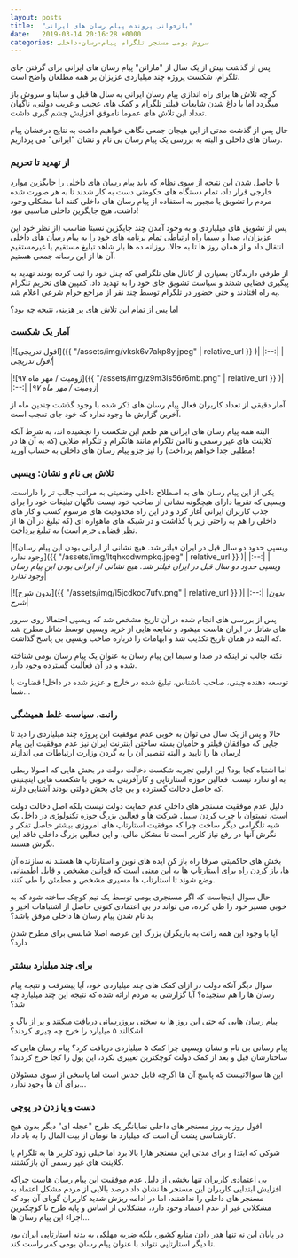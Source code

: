 ```yaml
---
layout: posts
title:  "بازخوانی پرونده پیام رسان های ایرانی"
date:   2019-03-14 20:16:28 +0000
categories: سروش بومی مسنجر تلگرام پیام-رسان-داخلی
---
```

پس از گذشت بیش از یک سال از "ماراتن" پیام رسان های ایرانی برای گرفتن جای تلگرام، شکست پروژه چند میلیاردی عزیزان بر همه مطلعان واضح است.

گرچه تلاش ها برای راه اندازی پیام رسان ایرانی به سال ها قبل و ساینا و سروش باز میگردد اما با داغ شدن شایعات فیلتر تلگرام و کمک های عجیب و غریب دولتی، ناگهان تعداد این تلاش های عموما ناموفق افزایش چشم گیری داشت.

حال پس از گذشت مدتی از این هیجان جمعی نگاهی خواهیم داشت به نتایج درخشان پیام رسان های داخلی و البته به بررسی یک پیام رسان بی نام و نشان "ایرانی" می پردازیم.

### از تهدید تا تحریم

با حاصل شدن این نتیجه از سوی نظام که باید پیام رسان های داخلی را جایگزین موارد خارجی قرار داد، تمام دستگاه های حکومتی دست به کار شدند تا به هر صورت شده مردم را تشویق یا مجبور به استفاده از پیام رسان های داخلی کنند اما مشکلی وجود داشت، هیچ جایگزین داخلی مناسبی نبود!

پس از تشویق های میلیاردی و به وجود آمدن چند جایگزین نسبتا مناسب (از نظر خود این عزیزان)، صدا و سیما راه ارتباطی تمام برنامه های خود را به پیام رسان های داخلی انتقال داد و از همان روز ها تا به حالا، روزانه ده ها بار شاهد تبلیغ مستقیم یا غیرمستقیم آن ها از این رسانه جمعی هستیم.

از طرفی دارندگان بسیاری از کانال های تلگرامی که چنل خود را ثبت کرده بودند تهدید به پیگیری قضایی شدند و سیاست تشویق جای خود را به تهدید داد. کمپین های تحریم تلگرام به راه افتادند و حتی حضور در تلگرام توسط چند نفر از مراجع حرام شرعی اعلام شد.

اما پس از تمام این تلاش های پر هزینه، نتیجه چه بود؟

### آمار یک شکست

|![افول تدریجی]({{ "/assets/img/vksk6v7akp8y.jpeg" | relative_url }} )|
|:--:|
|*افول تدریجی*|

|![زومیت / مهر ماه ۹۷]({{ "/assets/img/z9m3ls56r6mb.png" | relative_url }} )|
|:--:|
|*زومیت / مهر ماه ۹۷*|

آمار دقیقی از تعداد کاربران فعال پیام رسان های ذکر شده با وجود گذشت چندین ماه از آخرین گزارش ها وجود ندارد که خود جای تعجب است.

البته همه پیام رسان های ایرانی هم طعم این شکست را نچشیده اند، به شرط آنکه کلاینت های غیر رسمی و ناامن تلگرام مانند هاتگرام و تلگرام طلایی (که به آن ها در مطلبی جدا خواهم پرداخت) را نیز جزو پیام رسان های داخلی به حساب آورید!

### تلاش بی نام و نشان: ویسپی

یکی از این پیام رسان های به اصطلاح داخلی وضعیتی به مراتب جالب تر را داراست. ویسپی که تقریبا دارای هیچگونه نشانی از صاحب خود نیست ناگهان تبلیغات خود را برای جذب کاربران ایرانی آغاز کرد و در این راه محدودیت های مرسوم کسب و کار های داخلی را هم به راحتی زیر پا گذاشت و در شبکه های ماهواره ای (که تبلیغ در آن ها از نظر قضایی جرم است) به تبلیغ پرداخت.

|![ویسپی حدود دو سال قبل در ایران فیلتر شد. هیچ نشانی از ایرانی بودن این پیام رسان وجود ندارد]({{ "/assets/img/ltqhxodwmpkq.jpeg" | relative_url }} )|
|:--:|
|*ویسپی حدود دو سال قبل در ایران فیلتر شد. هیچ نشانی از ایرانی بودن این پیام رسان وجود ندارد*|

|![بدون شرح]({{ "/assets/img/l5jcdkod7ufv.png" | relative_url }} )|
|:--:|
|*بدون شرح*|

پس از بررسی های انجام شده در آن تاریخ مشخص شد که ویسپی احتمالا روی سرور های شاتل در ایران هاست میشود و شایعه هایی از خرید ویسپی توسط شاتل مطرح شد که البته در همان تاریخ تکذیب شد و ابهامات را درباره صاحب ویسپی بی پاسخ گذاشت.

نکته جالب تر اینکه در صدا و سیما این پیام رسان به عنوان یک پیام رسان بومی شناخته شده و در آن فعالیت گسترده وجود دارد.

توسعه دهنده چینی، صاحب ناشناس، تبلیغ شده در خارج و عزیز شده در داخل! قضاوت با شما...

### رانت، سیاست غلط همیشگی

حالا و پس از یک سال می توان به خوبی عدم موفقیت این پروژه چند میلیاردی را دید تا جایی که موافقان فیلتر و حامیان بسته ساختن اینترنت ایران نیز عدم موفقیت این پیام رسان ها را تایید و البته تقصیر آن را به گردن وزارت ارتباطات می اندازند!

اما اشتباه کجا بود؟ این اولین تجربه شکست دخالت دولت در بخش هایی که اصولا ربطی به او ندارد نیست. فعالین حوزه استارتاپی و کارآفرینی به خوبی با شکست هایی اینچنینی که حاصل دخالت گسترده و بی جای بخش دولتی بودند آشنایی دارند.

دلیل عدم موفقیت مسنجر های داخلی عدم حمایت دولت نیست بلکه اصل دخالت دولت است. نمیتوان با چرب کردن سبیل شرکت ها و فعالین بزرگ حوزه تکنولوژی در داخل یک شبه تلگرامی دیگر ساخت چرا که موفقیت استارتاپ های امروزی بیشتر حاصل تفکر و نگرش آنها در رفع نیاز کاربر است تا مشکل مالی، و این فعالین بزرگ داخلی فاقد این نگرش هستند.

بخش های حاکمیتی صرفا راه باز کن ایده های نوین و استارتاپ ها هستند نه سازنده آن ها، باز کردن راه برای استارتاپ ها به این معنی است که قوانین مشخص و قابل اطمینانی وضع شوند تا استارتاپ ها مسیری مشخص و مطمئن را طی کنند.

حال سوال اینجاست که اگر مسنجری بومی توسط یک تیم کوچک ساخته شود که به خوبی مسیر خود را طی کرده، می تواند در بی اعتمادی کنونی حاصل از اشتباهات اخیر و بد نام شدن پیام رسان ها داخلی موفق باشد؟

آیا با وجود این همه رانت به بازیگران بزرگ این عرصه اصلا شانسی برای مطرح شدن دارد؟

### برای چند میلیارد بیشتر

سوال دیگر آنکه دولت در ازای کمک های چند میلیاردی خود، آیا پیشرفت و نتیجه پیام رسان ها را هم سنجیده؟ آیا گزارشی به مردم ارائه شده که نتیجه این چند میلیارد چه شد؟

پیام رسان هایی که حتی این روز ها به سختی بروزرسانی دریافت میکنند و پر از باگ و اشکالند ۵ میلیارد را خرج چه چیزی کردند؟

پیام رسانی بی نام و نشان ویسپی چرا کمک ۵ میلیاردی دریافت کرد؟ پیام رسان هایی که ساختارشان قبل و بعد از کمک دولت کوچکترین تغییری نکرد، این پول را کجا خرج کردند؟

این ها سوالاتیست که پاسخ آن ها اگرچه قابل حدس است اما پاسخی از سوی مسئولان برای آن ها وجود ندارد...

### دست و پا زدن در پوچی

افول روز به روز مسنجر های داخلی نمایانگر یک طرح "عجله ای" دیگر بدون هیچ کارشناسی پشت آن است که میلیارد ها تومان از بیت المال را به باد داد.

شوکی که ابتدا و برای مدتی این مسنجر هارا بالا برد اما خیلی زود کاربر ها به تلگرام یا کلاینت های غیر رسمی آن بازگشتند.

بی اعتمادی کاربران تنها بخشی از دلیل عدم موفقیت این پیام رسان هاست چراکه افزایش ابتدایی کاربران این مسنجر ها نشان داد درصد بالایی از مردم مشکل اعتماد به مسنجر های داخلی را نداشتند، اما در ادامه ریزش شدید کاربران گویای آن بود که مشکلاتی غیر از عدم اعتماد وجود دارد، مشکلاتی از اساس و پایه طرح تا کوچکترین اجزاء این پیام رسان ها...

در پایان این نه تنها هدر دادن منابع کشور، بلکه ضربه مهلکی به بدنه استارتاپی ایران بود تا دیگر استارتاپی نتواند با عنوان پیام رسان بومی کمر راست کند.